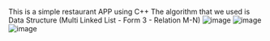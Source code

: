This is a simple restaurant APP using C++
The algorithm that we used is Data Structure (Multi Linked List - Form 3  - Relation M-N)
![image](https://github.com/Monacrh/Simple-Restaurant-Order/assets/121348101/a6283846-58cc-4268-8784-0720d5ea0129)
![image](https://github.com/Monacrh/Simple-Restaurant-Order/assets/121348101/80a88f6c-2ffe-4d55-b978-3d3a26730a00)
![image](https://github.com/Monacrh/Simple-Restaurant-Order/assets/121348101/713cce26-6d32-4bb7-a688-01bc11fbd5a9)
